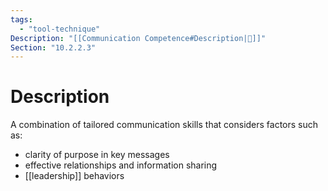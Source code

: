 ```yaml
---
tags:
  - "tool-technique"
Description: "[[Communication Competence#Description|📝]]"
Section: "10.2.2.3"
---
```

# Description
A combination of tailored communication skills that considers factors such as:
- clarity of purpose in key messages
- effective relationships and information sharing
- [[leadership]] behaviors